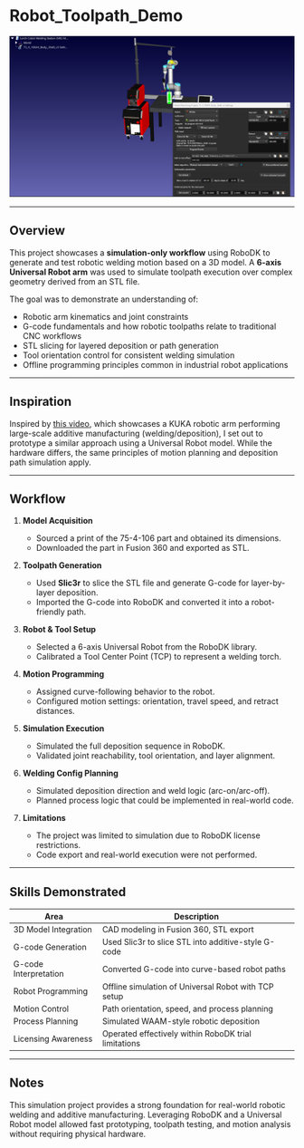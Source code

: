 # Robot\_Toolpath\_Demo

![Cobot Welding Setup](images/cobot%20welding%20setup2.png)

---

## Overview

This project showcases a **simulation-only workflow** using RoboDK to generate and test robotic welding motion based on a 3D model. A **6-axis Universal Robot arm** was used to simulate toolpath execution over complex geometry derived from an STL file.

The goal was to demonstrate an understanding of:

* Robotic arm kinematics and joint constraints
* G-code fundamentals and how robotic toolpaths relate to traditional CNC workflows
* STL slicing for layered deposition or path generation
* Tool orientation control for consistent welding simulation
* Offline programming principles common in industrial robot applications

---

## Inspiration

Inspired by [this video](https://youtu.be/3THLTQsrem0?si=78Qb_iuWX5MGSNpV), which showcases a KUKA robotic arm performing large-scale additive manufacturing (welding/deposition), I set out to prototype a similar approach using a Universal Robot model. While the hardware differs, the same principles of motion planning and deposition path simulation apply.

---

## Workflow

1. **Model Acquisition**

   * Sourced a print of the 75-4-106 part and obtained its dimensions.
   * Downloaded the part in Fusion 360 and exported as STL.

2. **Toolpath Generation**

   * Used **Slic3r** to slice the STL file and generate G-code for layer-by-layer deposition.
   * Imported the G-code into RoboDK and converted it into a robot-friendly path.

3. **Robot & Tool Setup**

   * Selected a 6-axis Universal Robot from the RoboDK library.
   * Calibrated a Tool Center Point (TCP) to represent a welding torch.

4. **Motion Programming**

   * Assigned curve-following behavior to the robot.
   * Configured motion settings: orientation, travel speed, and retract distances.

5. **Simulation Execution**

   * Simulated the full deposition sequence in RoboDK.
   * Validated joint reachability, tool orientation, and layer alignment.

6. **Welding Config Planning**

   * Simulated deposition direction and weld logic (arc-on/arc-off).
   * Planned process logic that could be implemented in real-world code.

7. **Limitations**

   * The project was limited to simulation due to RoboDK license restrictions.
   * Code export and real-world execution were not performed.

---

## Skills Demonstrated

| Area                  | Description                                          |
| --------------------- | ---------------------------------------------------- |
| 3D Model Integration  | CAD modeling in Fusion 360, STL export               |
| G-code Generation     | Used Slic3r to slice STL into additive-style G-code  |
| G-code Interpretation | Converted G-code into curve-based robot paths        |
| Robot Programming     | Offline simulation of Universal Robot with TCP setup |
| Motion Control        | Path orientation, speed, and process planning        |
| Process Planning      | Simulated WAAM-style robotic deposition              |
| Licensing Awareness   | Operated effectively within RoboDK trial limitations |

---

## Notes

This simulation project provides a strong foundation for real-world robotic welding and additive manufacturing. Leveraging RoboDK and a Universal Robot model allowed fast prototyping, toolpath testing, and motion analysis without requiring physical hardware.

